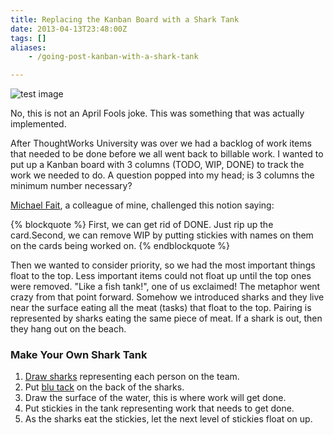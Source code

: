 ```yaml
---
title: Replacing the Kanban Board with a Shark Tank
date: 2013-04-13T23:48:00Z
tags: []
aliases:
    - /going-post-kanban-with-a-shark-tank

---
```


![test image](https://scottmuc.com/images/blog/shark-tank-wall.jpg)

No, this is not an April Fools joke. This was something that was actually implemented.

After ThoughtWorks University was over we had a backlog of work items that needed to be done before we all went back to
billable work. I wanted to put up a Kanban board with 3 columns (TODO, WIP, DONE) to track the work we needed to do. A
question popped into my head; is 3 columns the minimum number necessary?

[Michael Fait](https://twitter.com/mfait), a colleague of mine, challenged this notion saying:

{% blockquote %}
First, we can get rid of DONE. Just rip up the card.Second, we can remove WIP by putting stickies with names on them on the cards being worked on.
{% endblockquote %}

Then we wanted to consider priority, so we had the most important things float to the top. Less important items could
not float up until the top ones were removed. "Like a fish tank!", one of us exclaimed! The metaphor went crazy from that
point forward. Somehow we introduced sharks and they live near the surface eating all the meat (tasks) that float to
the top. Pairing is represented by sharks eating the same piece of meat. If a shark is out, then they hang out on the beach.


### Make Your Own Shark Tank

1. [Draw sharks](http://www.youtube.com/watch?v=gfydvDUncbY) representing each person on the team.
2. Put [blu tack](http://en.wikipedia.org/wiki/Blu-Tack) on the back of the sharks.
3. Draw the surface of the water, this is where work will get done.
4. Put stickies in the tank representing work that needs to get done.
5. As the sharks eat the stickies, let the next level of stickies float on up.



